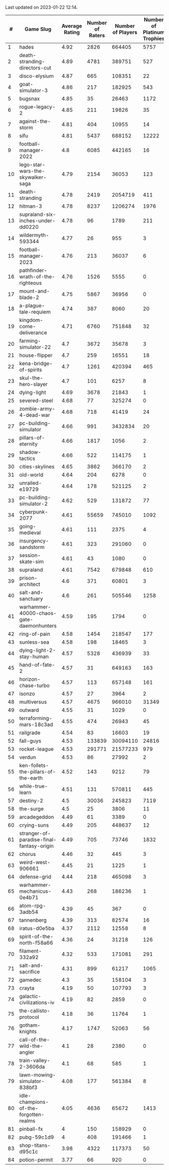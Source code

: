 Last updated on 2023-01-22 12:14.


|#|Game Slug|Average Rating|Number of Raters|Number of Players|Number of Platinum Trophies|Max Rarity (%)|
|---|---|---|---|---|---|---|
|1|hades|4.92|2826|664405|5757|89|
|2|death-stranding-directors-cut|4.89|4781|389751|527|91|
|3|disco-elysium|4.87|665|108351|22|28|
|4|goat-simulator-3|4.86|217|182925|543|92|
|5|bugsnax|4.85|35|26463|1172|97|
|6|rogue-legacy-2|4.85|211|19826|35|3|
|7|against-the-storm|4.81|404|10955|14|37|
|8|sifu|4.81|5437|688152|12222|97|
|9|football-manager-2022|4.8|6085|442165|16|49|
|10|lego-star-wars-the-skywalker-saga|4.79|2154|36053|123|97|
|11|death-stranding|4.78|2419|2054719|411|91|
|12|hitman-3|4.78|8237|1206274|1976|47|
|13|supraland-six-inches-under-dd0220|4.78|96|1789|211|99|
|14|wildermyth-593344|4.77|26|955|3|17|
|15|football-manager-2023|4.76|213|36037|6|79|
|16|pathfinder-wrath-of-the-righteous|4.76|1526|5555|0|51|
|17|mount-and-blade-2|4.75|5867|36956|0|26|
|18|a-plague-tale-requiem|4.74|387|8060|20|91|
|19|kingdom-come-deliverance|4.71|6760|751848|32|30|
|20|farming-simulator-22|4.7|3672|35678|3|77|
|21|house-flipper|4.7|259|16551|18|94|
|22|kena-bridge-of-spirits|4.7|1261|420394|465|94|
|23|skul-the-hero-slayer|4.7|101|6257|8|95|
|24|dying-light|4.69|3678|21843|1|95|
|25|severed-steel|4.68|77|325274|0|15|
|26|zombie-army-4-dead-war|4.68|718|41419|24|67|
|27|pc-building-simulator|4.66|991|3432834|20|48|
|28|pillars-of-eternity|4.66|1817|1056|2|81|
|29|shadow-tactics|4.66|522|114175|1|3|
|30|cities-skylines|4.65|3862|366170|2|71|
|31|old-world|4.64|204|6278|0|82|
|32|unrailed-e19729|4.64|178|521125|2|9|
|33|pc-building-simulator-2|4.62|529|131872|77|75|
|34|cyberpunk-2077|4.61|55659|745010|1092|65|
|35|going-medieval|4.61|111|2375|4|68|
|36|insurgency-sandstorm|4.61|323|291060|0|5|
|37|session-skate-sim|4.61|43|1080|0|27|
|38|supraland|4.61|7542|679848|610|99|
|39|prison-architect|4.6|371|60801|3|29|
|40|salt-and-sanctuary|4.6|261|505546|1258|83|
|41|warhammer-40000-chaos-gate-daemonhunters|4.59|195|1794|0|2|
|42|ring-of-pain|4.58|1454|218547|177|96|
|43|sunless-sea|4.58|198|18465|3|36|
|44|dying-light-2-stay-human|4.57|5328|436939|33|7|
|45|hand-of-fate-2|4.57|31|649163|163|72|
|46|horizon-chase-turbo|4.57|113|657148|161|88|
|47|isonzo|4.57|27|3964|2|57|
|48|multiversus|4.57|4675|966010|31349|75|
|49|outward|4.55|31|1029|0|72|
|50|terraforming-mars-18c3ad|4.55|474|26943|45|44|
|51|railgrade|4.54|83|16603|19|98|
|52|fall-guys|4.53|133839|30094110|24816|0.9|
|53|rocket-league|4.53|291771|21577233|979|78|
|54|verdun|4.53|86|27992|2|76|
|55|ken-follets-the-pillars-of-the-earth|4.52|143|9212|79|45|
|56|while-true-learn|4.51|131|570811|445|93|
|57|destiny-2|4.5|30036|245823|7119|94|
|58|the-surge|4.5|25|3806|11|94|
|59|arcadegeddon|4.49|61|3389|0|90|
|60|crying-suns|4.49|205|448637|12|66|
|61|stranger-of-paradise-final-fantasy-origin|4.49|705|73746|1832|98|
|62|chorus|4.46|32|445|3|86|
|63|weird-west-906661|4.45|21|1225|1|85|
|64|defense-grid|4.44|218|465098|3|80|
|65|warhammer-mechanicus-0e4b71|4.43|268|186236|1|25|
|66|atom-rpg-3adb54|4.39|45|367|0|98|
|67|tannenberg|4.39|313|82574|16|88|
|68|iratus-d0e5ba|4.37|2112|12558|8|85|
|69|spirit-of-the-north-f58a66|4.36|24|31218|126|65|
|70|filament-332a92|4.32|533|171081|291|93|
|71|salt-and-sacrifice|4.31|899|61217|1065|91|
|72|gamedec|4.3|35|158104|3|27|
|73|crayta|4.19|50|107793|3|23|
|74|galactic-civilizations-iv|4.19|82|2859|0|79|
|75|the-callisto-protocol|4.18|36|11764|1|4|
|76|gotham-knights|4.17|1747|52063|56|25|
|77|call-of-the-wild-the-angler|4.1|28|2380|0|63|
|78|train-valley-2-3606da|4.1|68|585|1|89|
|79|lawn-mowing-simulator-838bf3|4.08|177|561384|8|85|
|80|idle-champions-of-the-forgotten-realms|4.05|4636|65672|1413|5|
|81|pinball-fx|4|150|158929|0|85|
|82|pubg-59c1d9|4|408|191466|1|73|
|83|shop-titans-d95c1c|3.98|4322|117373|50|97|
|84|potion-permit|3.77|66|920|0|98|
